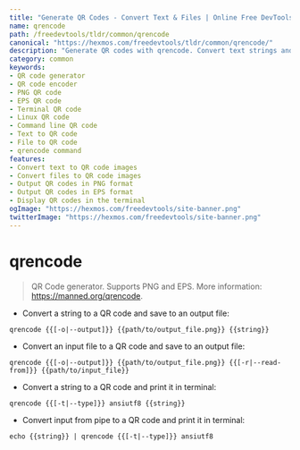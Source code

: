 ```yaml
---
title: "Generate QR Codes - Convert Text & Files | Online Free DevTools by Hexmos"
name: qrencode
path: /freedevtools/tldr/common/qrencode
canonical: "https://hexmos.com/freedevtools/tldr/common/qrencode/"
description: "Generate QR codes with qrencode. Convert text strings and files into QR codes for various purposes. Free online tool, no registration required."
category: common
keywords:
- QR code generator
- QR code encoder
- PNG QR code
- EPS QR code
- Terminal QR code
- Linux QR code
- Command line QR code
- Text to QR code
- File to QR code
- qrencode command
features:
- Convert text to QR code images
- Convert files to QR code images
- Output QR codes in PNG format
- Output QR codes in EPS format
- Display QR codes in the terminal
ogImage: "https://hexmos.com/freedevtools/site-banner.png"
twitterImage: "https://hexmos.com/freedevtools/site-banner.png"
---
```


# qrencode

> QR Code generator. Supports PNG and EPS.
> More information: <https://manned.org/qrencode>.

- Convert a string to a QR code and save to an output file:

`qrencode {{[-o|--output]}} {{path/to/output_file.png}} {{string}}`

- Convert an input file to a QR code and save to an output file:

`qrencode {{[-o|--output]}} {{path/to/output_file.png}} {{[-r|--read-from]}} {{path/to/input_file}}`

- Convert a string to a QR code and print it in terminal:

`qrencode {{[-t|--type]}} ansiutf8 {{string}}`

- Convert input from pipe to a QR code and print it in terminal:

`echo {{string}} | qrencode {{[-t|--type]}} ansiutf8`
